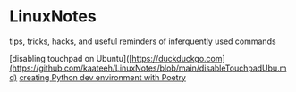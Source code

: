 # LinuxNotes

tips, tricks, hacks, and useful reminders of inferquently used commands

[disabling touchpad on Ubuntu]([https://duckduckgo.com](https://github.com/kaateeh/LinuxNotes/blob/main/disableTouchpadUbu.md)
[creating Python dev environment with Poetry](https://github.com/kaateeh/LinuxNotes/blob/main/setupDevEnvPythonPoetry.md)
